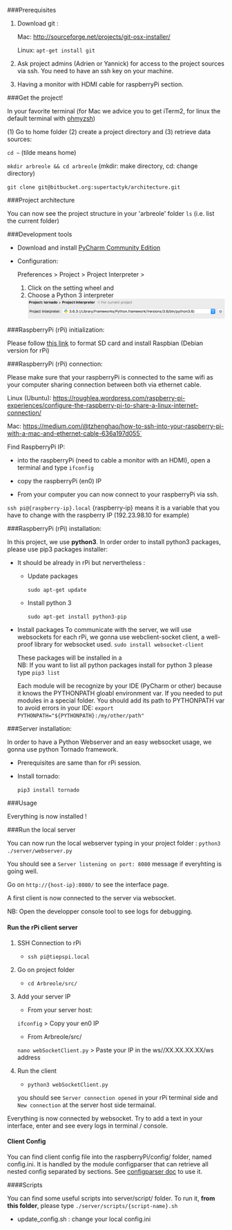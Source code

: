 ###Prerequisites
1) Download git :

    Mac: http://sourceforge.net/projects/git-osx-installer/

    Linux: `apt-get install git`
2) Ask project admins (Adrien or Yannick) for access to the project sources via ssh. You need to have an ssh key on your machine.
3) Having a monitor with HDMI cable for raspberryPi section.

###Get the project!

In your favorite terminal (for Mac we advice you to get iTerm2, for linux the default terminal with [ohmyzsh](https://github.com/robbyrussell/oh-my-zsh))

(1) Go to home folder (2) create a project directory and (3) retrieve data sources:

`cd ~` (tilde means home)

`mkdir arbreole && cd arbreole` (mkdir: make directory, cd: change directory)

`git clone git@bitbucket.org:supertactyk/architecture.git`

###Project architecture

You can now see the project structure in your 'arbreole' folder
``ls`` (i.e. list the current folder)

###Development tools

- Download and install [PyCharm Community Edition](https://www.jetbrains.com/pycharm/download/) 

- Configuration:

    Preferences > Project > Project Interpreter >
    1) Click on the setting wheel and
    2) Choose a Python 3 interpreter
    ![Choose a Python 3 interpreter](./_doc/img/python_interpreter.png)

###RaspberryPi (rPi) initialization:

Please follow [this link](https://www.imore.com/how-get-started-using-raspberry-pi) to format SD card and install Raspbian (Debian version for rPi)

###RaspberryPi (rPi) connection:

Please make sure that your raspberryPi is connected to the same wifi as your computer sharing connection between both via ethernet cable.

Linux (Ubuntu): https://roughlea.wordpress.com/raspberry-pi-experiences/configure-the-raspberry-pi-to-share-a-linux-internet-connection/

Mac: https://medium.com/@tzhenghao/how-to-ssh-into-your-raspberry-pi-with-a-mac-and-ethernet-cable-636a197d055` 

Find RaspberryPi IP:

- into the raspberryPi (need to cable a monitor with an HDMI), open a terminal and type
    `ifconfig`
- copy the raspberryPi (en0) IP  

- From your computer you can now connect to your raspberryPi via ssh.

`ssh pi@{raspberry-ip}.local` {raspberry-ip} means it is a variable that you have to change with the raspberry IP (192.23.98.10 for example)

###RaspberryPi (rPi) installation:

In this project, we use **python3**. In order order to install python3 packages, please use pip3 packages installer: 
- It should be already in rPi but nervertheless :

    - Update packages 
    
        `sudo apt-get update`

    - Install python 3
    
        `sudo apt-get install python3-pip`
        
- Install packages
    To communicate with the server, we will use websockets for each rPi, we gonna use webclient-socket client, a well-proof library for websocket used. 
    `sudo install websocket-client`  
    
    These packages will be installed in a  
    NB: If you want to list all python packages install for python 3 please type `pip3 list`

    Each module will be recognize by your IDE (PyCharm or other) because it knows the PYTHONPATH gloabl environment var.
    If you needed to put modules in a special folder. You should add its path to PYTHONPATH var to avoid errors in your IDE:
    `export PYTHONPATH="${PYTHONPATH}:/my/other/path"`    


###Server installation:

In order to have a Python Webserver and an easy websocket usage, we gonna use python Tornado framework.  

- Prerequisites are same than for rPi session.

- Install tornado:

    `pip3 install tornado`

###Usage

Everything is now installed !

  
###Run the local server

You can now run the local webserver typing in your project folder :
`python3 ./server/webserver.py`

You should see a `Server listening on port: 8080` message if everyhting is going well.

Go on `http://{host-ip}:8080/` to see the interface page.

A first client is now connected to the server via websocket.

NB: Open the developper console tool to see logs for debugging.

#### Run the rPi client server

1) SSH Connection to rPi

    - `ssh pi@tiepspi.local`
    
2) Go on project folder
    - `cd Arbreole/src/`

3) Add your server IP
    - From your server host:
    
    `ifconfig` > Copy your en0 IP
    
    - From Arbreole/src/
    
    `nano webSocketClient.py` > Paste your IP in the ws//XX.XX.XX.XX/ws address
    
3) Run the client
    - `python3 webSocketClient.py`
    
    you should see `Server connection opened` in your rPi terminal side and `New connection` at the server host side termainal.
    
    
Everything is now connected by websocket. Try to add a text in your interface, enter and see every logs in terminal / console.

#### Client Config

You can find client config file into the raspberryPi/config/ folder, named config.ini. It is handled by the module configparser that can retrieve all nested config separated by sections.
See [configparser doc](https://docs.python.org/3/library/configparser.html) to use it.
  

####Scripts

You can find some useful scripts into server/script/ folder. To run it, **from this folder**, please type ``./server/scripts/{script-name}.sh`` 

- update_config.sh : change your local config.ini 
